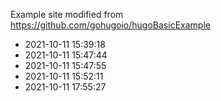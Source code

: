 Example site modified from https://github.com/gohugoio/hugoBasicExample
* 2021-10-11 15:39:18
* 2021-10-11 15:47:44
* 2021-10-11 15:47:55
* 2021-10-11 15:52:11
* 2021-10-11 17:55:27